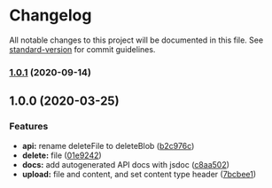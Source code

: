 # Changelog

All notable changes to this project will be documented in this file. See [standard-version](https://github.com/conventional-changelog/standard-version) for commit guidelines.

### [1.0.1](https://github.com/julie-ng/blocklift-js/compare/v1.0.0...v1.0.1) (2020-09-14)

## 1.0.0 (2020-03-25)


### Features

* **api:** rename deleteFile to deleteBlob ([b2c976c](https://github.com/julie-ng/blocklift-js/commit/b2c976c12eada1f288cf3bb8b8625b9ccf620602))
* **delete:** file ([01e9242](https://github.com/julie-ng/blocklift-js/commit/01e92426f6e5fe44ead050b558fa0b0c93367b19))
* **docs:** add autogenerated API docs with jsdoc ([c8aa502](https://github.com/julie-ng/blocklift-js/commit/c8aa50238c2fb45b5aab2de4205d7f8148942267))
* **upload:** file and content, and set content type header ([7bcbee1](https://github.com/julie-ng/blocklift-js/commit/7bcbee109865bdd5e549044c063a49266f41cc3f))
